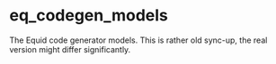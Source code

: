 # eq_codegen_models
The Equid code generator models. This is rather old sync-up, the real version might differ significantly.
